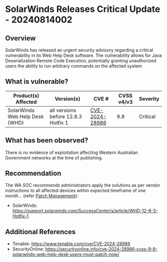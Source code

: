 # SolarWinds Releases Critical Update - 20240814002

## Overview

SolarWinds has released an urgent security advisory regarding a critical vulnerability in its Web Help Desk software. The vulnerability allows for Java Deserialization Remote Code Execution, potentially granting unauthorized users the ability to run arbitrary commands on the affected system

## What is vulnerable?

| Product(s) Affected            | Version(s)                          | CVE #                                                             | CVSS v4/v3 | Severity |
| ------------------------------ | ----------------------------------- | ----------------------------------------------------------------- | ---------- | -------- |
| SolarWinds Web Help Desk (WHD) | all versions before 12.8.3 Hotfix 1 | [CVE-2024-28986](https://nvd.nist.gov/vuln/detail/CVE-2024-28986) | 9.8        | Critical |

## What has been observed?

There is no evidence of exploitation affecting Western Australian Government networks at the time of publishing.

## Recommendation

The WA SOC recommends administrators apply the solutions as per vendor instructions to all affected devices within expected timeframe of *one month...* (refer [Patch Management](../guidelines/patch-management.md)):

- SolarWinds: <https://support.solarwinds.com/SuccessCenter/s/article/WHD-12-8-3-Hotfix-1>

## Additional References

- Tenable: <https://www.tenable.com/cve/CVE-2024-28986>
- SecurityOnline: <https://securityonline.info/cve-2024-28986-cvss-9-8-solarwinds-web-help-desk-users-must-patch-now/>
